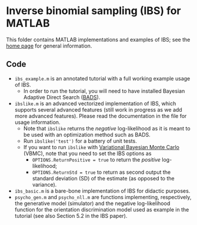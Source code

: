 # Inverse binomial sampling (IBS) for MATLAB

This folder contains MATLAB implementations and examples of IBS; see the [home page](https://github.com/lacerbi/ibs) for general information.

## Code

- `ibs_example.m` is an annotated tutorial with a full working example usage of IBS.
  - In order to run the tutorial, you will need to have installed Bayesian Adaptive Direct Search ([BADS](https://github.com/lacerbi/bads)). 
- `ibslike.m` is an advanced vectorized implementation of IBS, which supports several advanced features (still work in progress as we add more advanced features). Please read the documentation in the file for usage information. 
  - Note that `ibslike` returns the *negative* log-likelihood as it is meant to be used with an optimization method such as BADS.
  - Run `ibslike('test')` for a battery of unit tests.
  - If you want to run `ibslike` with [Variational Bayesian Monte Carlo](https://github.com/lacerbi/vbmc) (VBMC), note that you need to set the IBS options as
    - `OPTIONS.ReturnPositive = true` to return the *positive* log-likelihood;
    - `OPTIONS.ReturnStd = true` to return as second output the standard deviation (SD) of the estimate (as opposed to the variance).
- `ibs_basic.m` is a bare-bone implementation of IBS for didactic purposes.
- `psycho_gen.m` and `psycho_nll.m` are functions implementing, respectively, the generative model (simulator) and the negative log-likelihood function for the orientation discrimination model used as example in the tutorial (see also Section 5.2 in the IBS paper).
